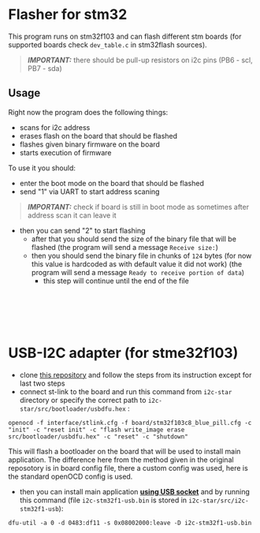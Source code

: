 # Flasher for stm32

This program runs on stm32f103 and can flash different stm boards (for supported boards check ```dev_table.c``` in stm32flash sources).

> **_IMPORTANT:_** there should be pull-up resistors on i2c pins (PB6 - scl, PB7 - sda) 

## Usage

Right now the program does the following things:

- scans for i2c address
- erases flash on the board that should be flashed
- flashes given binary firmware on the board
- starts execution of firmware

To use it you should:
- enter the boot mode on the board that should be flashed
- send "1" via UART to start address scaning
> **_IMPORTANT:_** check if board is still in boot mode as sometimes after address scan it can leave it
- then you can send "2" to start flashing
    - after that you should send the size of the binary file that will be flashed (the program will send a message ```Receive size:```)
    - then you should send the binary file in chunks of ```124``` bytes (for now this value is hardcoded as with default value it did not work) (the program will send a message ```Ready to receive portion of data```)
        - this step will continue until the end of the file

<br> 
<br>
<br>
<br>

# USB-I2C adapter (for stme32f103)

- clone [this repository](https://github.com/daniel-thompson/i2c-star) and follow the steps from its instruction except for last two steps
- connect st-link to the board and run this command from ```i2c-star``` directory or specify the correct path to ```i2c-star/src/bootloader/usbdfu.hex``` :

```{bash}
openocd -f interface/stlink.cfg -f board/stm32f103c8_blue_pill.cfg -c "init" -c "reset init" -c "flash write_image erase src/bootloader/usbdfu.hex" -c "reset" -c "shutdown"
```

This will flash a bootloader on the board that will be used to install main application. 
The difference here from the method given in the original reposotory is in board config file, there a custom config was used, here is the standard openOCD config is used.

- then you can install main application <ins>**using USB socket**</ins> and  by running this command (file ```i2c-stm32f1-usb.bin``` is stored in ```i2c-star/src/i2c-stm32f1-usb```):

```{bash}
dfu-util -a 0 -d 0483:df11 -s 0x08002000:leave -D i2c-stm32f1-usb.bin
```
